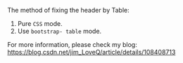 The method of fixing the header by Table: 
1. Pure `CSS` mode. 
2. Use `bootstrap- table` mode.

For more information, please check my blog: https://blog.csdn.net/jim_LoveQ/article/details/108408713
